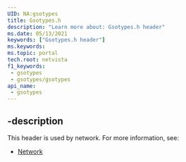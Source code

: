 ```yaml
---
UID: NA:gsotypes
title: Gsotypes.h
description: "Learn more about: Gsotypes.h header"
ms.date: 05/13/2021
keywords: ["Gsotypes.h header"]
ms.keywords: 
ms.topic: portal
tech.root: netvista
f1_keywords:
 - gsotypes
 - gsotypes/gsotypes
api_name:
 - gsotypes
---
```



## -description

This header is used by network. For more information, see:

- [Network](../_netvista/index.md)

